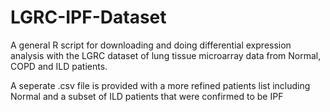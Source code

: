 # LGRC-IPF-Dataset

A general R script for downloading and doing differential expression analysis with the LGRC dataset of lung tissue microarray data from Normal, COPD and ILD patients.

A seperate .csv file is provided with a more refined patients list including Normal and a subset of ILD patients that were confirmed to be IPF
